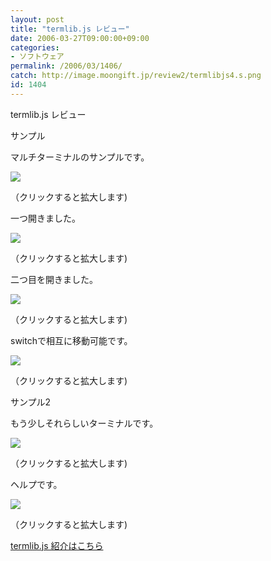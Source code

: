 ```yaml
---
layout: post
title: "termlib.js レビュー"
date: 2006-03-27T09:00:00+09:00
categories:
- ソフトウェア
permalink: /2006/03/1406/
catch: http://image.moongift.jp/review2/termlibjs4.s.png
id: 1404
---
```

termlib.js レビュー  
<!--more-->

サンプル

  

マルチターミナルのサンプルです。

  

[![](http://image.moongift.jp/review2/termlibjs1.s.png)](http://image.moongift.jp/review2/termlibjs1.png)  
  
（クリックすると拡大します)

  

一つ開きました。

  

[![](http://image.moongift.jp/review2/termlibjs2.s.png)](http://image.moongift.jp/review2/termlibjs2.png)  
  
（クリックすると拡大します)

  

二つ目を開きました。

  

[![](http://image.moongift.jp/review2/termlibjs3.s.png)](http://image.moongift.jp/review2/termlibjs3.png)  
  
（クリックすると拡大します)

  

switchで相互に移動可能です。

  

[![](http://image.moongift.jp/review2/termlibjs4.s.png)](http://image.moongift.jp/review2/termlibjs4.png)  
  
（クリックすると拡大します)

  

サンプル2

  

もう少しそれらしいターミナルです。

  

[![](http://image.moongift.jp/review2/termlibjs5.s.png)](http://image.moongift.jp/review2/termlibjs5.png)  
  
（クリックすると拡大します)

  

ヘルプです。

  

[![](http://image.moongift.jp/review2/termlibjs6.s.png)](http://image.moongift.jp/review2/termlibjs6.png)  
  
（クリックすると拡大します)

  

[termlib.js 紹介はこちら](http://fw.moongift.jp/intro/i-1400.html)


